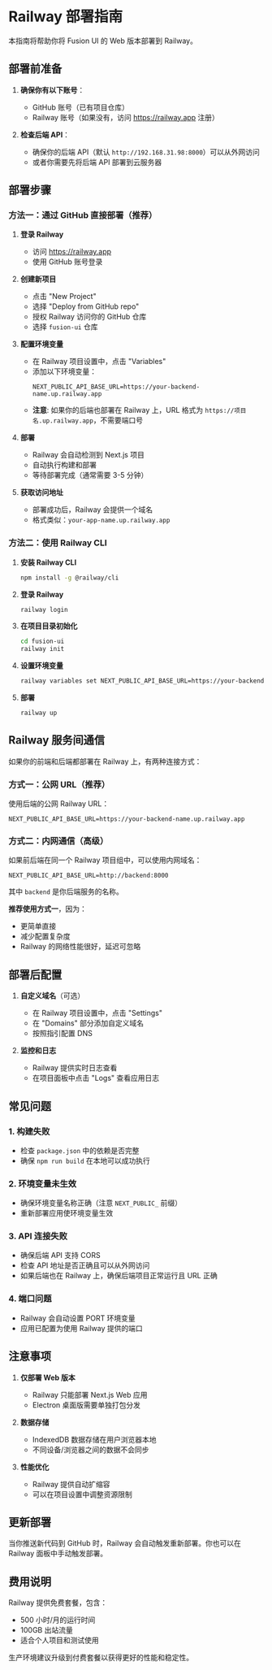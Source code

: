 # Railway 部署指南

本指南将帮助你将 Fusion UI 的 Web 版本部署到 Railway。

## 部署前准备

1. **确保你有以下账号**：
   - GitHub 账号（已有项目仓库）
   - Railway 账号（如果没有，访问 https://railway.app 注册）

2. **检查后端 API**：
   - 确保你的后端 API（默认 `http://192.168.31.98:8000`）可以从外网访问
   - 或者你需要先将后端 API 部署到云服务器

## 部署步骤

### 方法一：通过 GitHub 直接部署（推荐）

1. **登录 Railway**
   - 访问 https://railway.app
   - 使用 GitHub 账号登录

2. **创建新项目**
   - 点击 "New Project"
   - 选择 "Deploy from GitHub repo"
   - 授权 Railway 访问你的 GitHub 仓库
   - 选择 `fusion-ui` 仓库

3. **配置环境变量**
   - 在 Railway 项目设置中，点击 "Variables"
   - 添加以下环境变量：
     ```
     NEXT_PUBLIC_API_BASE_URL=https://your-backend-name.up.railway.app
     ```
   - **注意**: 如果你的后端也部署在 Railway 上，URL 格式为 `https://项目名.up.railway.app`，不需要端口号

4. **部署**
   - Railway 会自动检测到 Next.js 项目
   - 自动执行构建和部署
   - 等待部署完成（通常需要 3-5 分钟）

5. **获取访问地址**
   - 部署成功后，Railway 会提供一个域名
   - 格式类似：`your-app-name.up.railway.app`

### 方法二：使用 Railway CLI

1. **安装 Railway CLI**
   ```bash
   npm install -g @railway/cli
   ```

2. **登录 Railway**
   ```bash
   railway login
   ```

3. **在项目目录初始化**
   ```bash
   cd fusion-ui
   railway init
   ```

4. **设置环境变量**
   ```bash
   railway variables set NEXT_PUBLIC_API_BASE_URL=https://your-backend-name.up.railway.app
   ```

5. **部署**
   ```bash
   railway up
   ```

## Railway 服务间通信

如果你的前端和后端都部署在 Railway 上，有两种连接方式：

### 方式一：公网 URL（推荐）
使用后端的公网 Railway URL：
```
NEXT_PUBLIC_API_BASE_URL=https://your-backend-name.up.railway.app
```

### 方式二：内网通信（高级）
如果前后端在同一个 Railway 项目组中，可以使用内网域名：
```
NEXT_PUBLIC_API_BASE_URL=http://backend:8000
```
其中 `backend` 是你后端服务的名称。

**推荐使用方式一**，因为：
- 更简单直接
- 减少配置复杂度
- Railway 的网络性能很好，延迟可忽略

## 部署后配置

1. **自定义域名**（可选）
   - 在 Railway 项目设置中，点击 "Settings"
   - 在 "Domains" 部分添加自定义域名
   - 按照指引配置 DNS

2. **监控和日志**
   - Railway 提供实时日志查看
   - 在项目面板中点击 "Logs" 查看应用日志

## 常见问题

### 1. 构建失败
- 检查 `package.json` 中的依赖是否完整
- 确保 `npm run build` 在本地可以成功执行

### 2. 环境变量未生效
- 确保环境变量名称正确（注意 `NEXT_PUBLIC_` 前缀）
- 重新部署应用使环境变量生效

### 3. API 连接失败
- 确保后端 API 支持 CORS
- 检查 API 地址是否正确且可以从外网访问
- 如果后端也在 Railway 上，确保后端项目正常运行且 URL 正确

### 4. 端口问题
- Railway 会自动设置 PORT 环境变量
- 应用已配置为使用 Railway 提供的端口

## 注意事项

1. **仅部署 Web 版本**
   - Railway 只能部署 Next.js Web 应用
   - Electron 桌面版需要单独打包分发

2. **数据存储**
   - IndexedDB 数据存储在用户浏览器本地
   - 不同设备/浏览器之间的数据不会同步

3. **性能优化**
   - Railway 提供自动扩缩容
   - 可以在项目设置中调整资源限制

## 更新部署

当你推送新代码到 GitHub 时，Railway 会自动触发重新部署。你也可以在 Railway 面板中手动触发部署。

## 费用说明

Railway 提供免费套餐，包含：
- 500 小时/月的运行时间
- 100GB 出站流量
- 适合个人项目和测试使用

生产环境建议升级到付费套餐以获得更好的性能和稳定性。